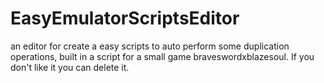 # EasyEmulatorScriptsEditor
an editor for create a easy scripts to auto perform some duplication operations, built in a script for a small game braveswordxblazesoul. If you don't like it you can delete it.
